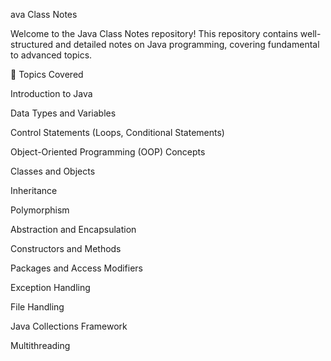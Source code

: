 ava Class Notes

Welcome to the Java Class Notes repository! This repository contains well-structured and detailed notes on Java programming, covering fundamental to advanced topics.

📌 Topics Covered

Introduction to Java

Data Types and Variables

Control Statements (Loops, Conditional Statements)

Object-Oriented Programming (OOP) Concepts

Classes and Objects

Inheritance

Polymorphism

Abstraction and Encapsulation

Constructors and Methods

Packages and Access Modifiers

Exception Handling

File Handling

Java Collections Framework

Multithreading

